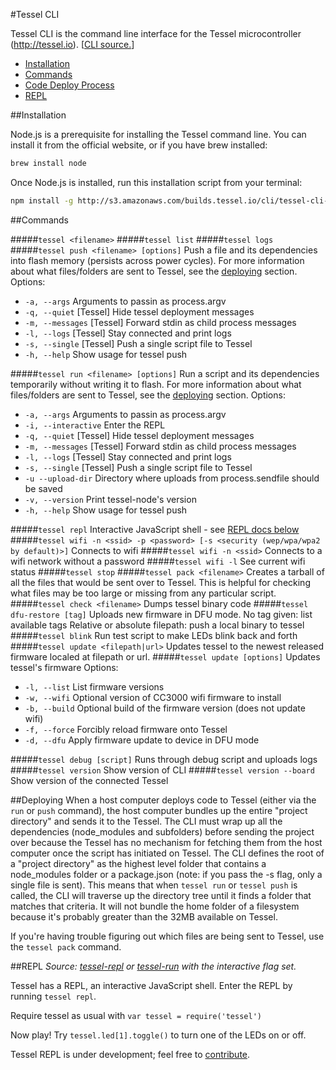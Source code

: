 #Tessel CLI

Tessel CLI is the command line interface for the Tessel microcontroller (http://tessel.io).
[[CLI source.](https://github.com/tessel/cli)]

* [Installation](#installation)
* [Commands](#commands)
* [Code Deploy Process](#deploying)
* [REPL](#repl)

##Installation

Node.js is a prerequisite for installing the Tessel command line. You can install it from the official website, or if you have brew installed:

```sh
brew install node
```

Once Node.js is installed, run this installation script from your terminal:

```sh
npm install -g http://s3.amazonaws.com/builds.tessel.io/cli/tessel-cli-current.tar.gz
```

##Commands

#####`tessel <filename>`
#####`tessel list`
#####`tessel logs`
#####`tessel push <filename> [options]`
Push a file and its dependencies into flash memory (persists across power cycles). For more information about what files/folders are sent to Tessel, see the [deploying](#deploying) section. 
Options:
* `-a, --args`      Arguments to passin as process.argv
* `-q, --quiet`     [Tessel] Hide tessel deployment messages
* `-m, --messages`  [Tessel] Forward stdin as child process messages
* `-l, --logs`      [Tessel] Stay connected and print logs
* `-s, --single`    [Tessel] Push a single script file to Tessel
* `-h, --help`      Show usage for tessel push

#####`tessel run <filename> [options]`
Run a script and its dependencies temporarily without writing it to flash. For more information about what files/folders are sent to Tessel, see the [deploying](#deploying) section. 
Options:
* `-a, --args`          Arguments to passin as process.argv
* `-i, --interactive`   Enter the REPL
* `-q, --quiet`         [Tessel] Hide tessel deployment messages
* `-m, --messages`      [Tessel] Forward stdin as child process messages
* `-l, --logs`          [Tessel] Stay connected and print logs
* `-s, --single`        [Tessel] Push a single script file to Tessel
* `-u --upload-dir`     Directory where uploads from process.sendfile should be saved
* `-v, --version`       Print tessel-node's version
* `-h, --help`          Show usage for tessel push

#####`tessel repl`
Interactive JavaScript shell - see [REPL docs below](#REPL)
#####`tessel wifi -n <ssid> -p <password> [-s <security (wep/wpa/wpa2 by default)>]`
Connects to wifi
#####`tessel wifi -n <ssid>`
Connects to a wifi network without a password
#####`tessel wifi -l`
See current wifi status
#####`tessel stop`
#####`tessel pack <filename>`
Creates a tarball of all the files that would be sent over to Tessel. This is helpful for checking what files may be too large or missing from any particular script. 
#####`tessel check <filename>`
Dumps tessel binary code
#####`tessel dfu-restore [tag]`
Uploads new firmware in DFU mode.
No tag given: list available tags
Relative or absolute filepath: push a local binary to tessel
#####`tessel blink`
Run test script to make LEDs blink back and forth
#####`tessel update <filepath|url>`
Updates tessel to the newest released firmware localed at filepath or url.
#####`tessel update [options]`
Updates tessel's firmware
Options:
* `-l, --list`   List firmware versions
* `-w, --wifi`   Optional version of CC3000 wifi firmware to install
* `-b, --build`  Optional build of the firmware version (does not update wifi)
* `-f, --force`  Forcibly reload firmware onto Tessel
* `-d, --dfu`    Apply firmware update to device in DFU mode

#####`tessel debug [script]`
Runs through debug script and uploads logs
#####`tessel version`
Show version of CLI
#####`tessel version --board`
Show version of the connected Tessel

##Deploying
When a host computer deploys code to Tessel (either via the `run` or `push` command), the host computer bundles up the entire "project directory" and sends it to the Tessel. The CLI must wrap up all the dependencies (node_modules and subfolders) before sending the project over  because the Tessel has no mechanism for fetching them from the host computer once the script has initiated on Tessel. The CLI defines the root of a "project directory" as the highest level folder that contains a node_modules folder or a package.json (note: if you pass the -s flag, only a single file is sent). This means that when `tessel run` or `tessel push` is called, the CLI will traverse up the directory tree until it finds a folder that matches that criteria. It will not bundle the home folder of a filesystem because it's probably greater than the 32MB available on Tessel.

If you're having trouble figuring out which files are being sent to Tessel, use the `tessel pack` command.   

##REPL
*Source: [tessel-repl](https://github.com/tessel/cli/blob/master/src/commands.js) or [tessel-run](https://github.com/tessel/cli/blob/master/bin/tessel-run.js) with the interactive flag set.*

Tessel has a REPL, an interactive JavaScript shell. Enter the REPL by running `tessel repl`.

Require tessel as usual with `var tessel = require('tessel')`

Now play! Try `tessel.led[1].toggle()` to turn one of the LEDs on or off.

Tessel REPL is under development; feel free to [contribute](https://github.com/tessel/contribution-guide).
